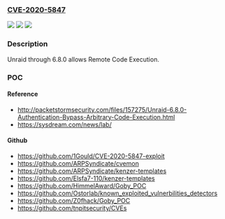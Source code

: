 ### [CVE-2020-5847](https://cve.mitre.org/cgi-bin/cvename.cgi?name=CVE-2020-5847)
![](https://img.shields.io/static/v1?label=Product&message=n%2Fa&color=blue)
![](https://img.shields.io/static/v1?label=Version&message=n%2Fa&color=blue)
![](https://img.shields.io/static/v1?label=Vulnerability&message=n%2Fa&color=brighgreen)

### Description

Unraid through 6.8.0 allows Remote Code Execution.

### POC

#### Reference
- http://packetstormsecurity.com/files/157275/Unraid-6.8.0-Authentication-Bypass-Arbitrary-Code-Execution.html
- https://sysdream.com/news/lab/

#### Github
- https://github.com/1Gould/CVE-2020-5847-exploit
- https://github.com/ARPSyndicate/cvemon
- https://github.com/ARPSyndicate/kenzer-templates
- https://github.com/Elsfa7-110/kenzer-templates
- https://github.com/HimmelAward/Goby_POC
- https://github.com/Ostorlab/known_exploited_vulnerbilities_detectors
- https://github.com/Z0fhack/Goby_POC
- https://github.com/tnpitsecurity/CVEs

